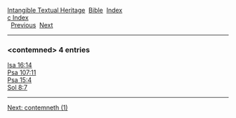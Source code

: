 [Intangible Textual Heritage](../../index)  [Bible](../index) 
[Index](index)   
[c Index](_c_)  
  [Previous](c02509)  [Next](c02511) 

------------------------------------------------------------------------

### &lt;contemned&gt; 4 entries

[Isa 16:14](../kjv/isa016.htm#014)  
[Psa 107:11](../kjv/psa107.htm#011)  
[Psa 15:4](../kjv/psa015.htm#004)  
[Sol 8:7](../kjv/sol008.htm#007)  

------------------------------------------------------------------------

[Next: contemneth (1)](c02511)
